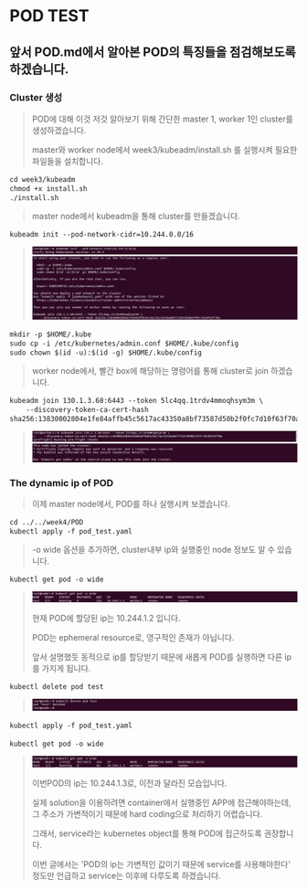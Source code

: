 # POD TEST

## 앞서 POD.md에서 알아본 POD의 특징들을 점검해보도록 하겠습니다.

### Cluster 생성
>
> POD에 대해 이것 저것 알아보기 위해 간단한 master 1, worker 1인 cluster를 생성하겠습니다.
> 
> master와 worker node에서 week3/kubeadm/install.sh 를 실행시켜 필요한 파일들을 설치합니다.
>
```
cd week3/kubeadm
chmod +x install.sh
./install.sh
```
> 
> master node에서 kubeadm을 통해 cluster를 만들겠습니다.
>
```
kubeadm init --pod-network-cidr=10.244.0.0/16

```
> <img src="/images/POD/1.JPG">
>
> <img src="/images/POD/2.JPG">
>
```
mkdir -p $HOME/.kube
sudo cp -i /etc/kubernetes/admin.conf $HOME/.kube/config
sudo chown $(id -u):$(id -g) $HOME/.kube/config
```
>
> worker node에서, 빨간 box에 해당하는 명령어를 통해 cluster로 join 하겠습니다.
>
```
kubeadm join 130.1.3.68:6443 --token 5lc4qq.1trdv4mmoqhsym3m \
    --discovery-token-ca-cert-hash sha256:13830002804e1fe84affb45c5617ac43350a8bf73587d50b2f0fc7d10f63f70a 
```
>
> <img src="/images/POD/3.JPG">
> 
> <img src="/images/POD/4.JPG">
> 


### The dynamic ip of POD
>
> 이제 master node에서, POD를 하나 실행시켜 보겠습니다.
>
```
cd ../../week4/POD
kubectl apply -f pod_test.yaml
```
>
> -o wide 옵션을 추가하면, cluster내부 ip와 실행중인 node 정보도 알 수 있습니다.
>
```
kubectl get pod -o wide
```
>
> <img src="/images/POD/5.JPG">
>
> 현재 POD에 할당된 ip는 10.244.1.2 입니다.
>
> POD는 ephemeral resource로, 영구적인 존재가 아닙니다.
>
> 앞서 설명했듯 동적으로 ip를 할당받기 때문에 새롭게 POD를 실행하면 다른 ip를 가지게 됩니다.
>
```
kubectl delete pod test
```
>
> <img src="/images/POD/6.JPG">
>
```
kubectl apply -f pod_test.yaml

kubectl get pod -o wide
```
> 
> <img src="/images/POD/7.JPG">
> 
> 이번POD의 ip는 10.244.1.3로, 이전과 달라진 모습입니다.
>
> 실제 solution을 이용하려면 container에서 실행중인 APP에 접근해야하는데, 그 주소가 가변적이기 때문에 hard coding으로 처리하기 어렵습니다.
> 
> 그래서, service라는 kubernetes object를 통해 POD에 접근하도록 권장합니다.
>
> 이번 글에서는 'POD의 ip는 가변적인 값이기 때문에 service를 사용해야한다' 정도만 언급하고 service는 이후에 다루도록 하겠습니다.
>


